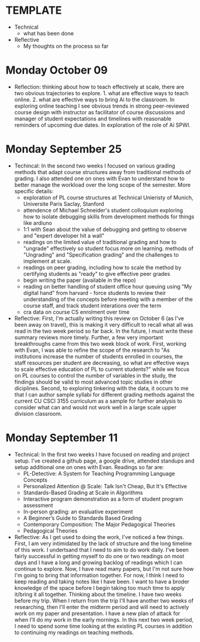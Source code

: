 

# TEMPLATE
- Technical
    - what has been done
- Reflective
    - My thoughts on the process so far


# Monday October 09
- Reflection: thinking about how to teach effectively at scale, there are two obvious trajectories to explore. 1. what are effective ways to teach online. 2. what are effective ways to bring Ai to the classroom. In exploring online teaching I see obvious trends in strong peer-reviewed course design with instructor as facilitator of course discussions and manager of student expectations and timelines with reasonable reminders of upcoming due dates. In exploration of the role of Ai SPWI.

# Monday September 25
- Techincal: In the second two weeks I focused on various grading methods that adapt course structures away from traditional methods of grading. I also attended one on ones with Evan to understand how to better manage the workload over the long scope of the semester. More specific details:
    - exploration of PL course structures at Technical Unieristy of Munich, Universite Paris Saclay, Stanford
    - attendence of Michael Schneider's student colloquium exploring how to isolate debugging skills from development methods for things like ardiuno
    - 1:1 with Sean about the value of debugging and getting to observe and "expert developer hit a wall"
    - readings on the limited value of traditional grading and how to "ungrade" effectively so student focus more on learning. methods of "Ungrading" and "Specification grading" and the challenges to implement at scale.
    - readings on peer grading, including how to scale the method by certifying students as "ready" to give effective peer grades
    - begin writing the paper (available in the repo)
    - reading on better handling of student office hour queuing using "My digital hand" from harvard - force students to review their understanding of the concepts before meeting with a member of the course staff, and track student interations over the term
    - cra data on course CS enrolment over time
- Reflective: First, I'm actually writing this review on October 6 (as I've been away on travel), this is making it very difficult to recall what all was read in the two week period so far back. In the future, I must write these summary reviews more timely. Further, a few very important breakthroughs came from this two week block of work. First, working with Evan, I was able to refine the scope of the research to "As institutions increase the number of students enrolled in courses, the staff resources per student are decreasing, so what are effective ways to scale effective education of PL to current students?" while we focus on PL courses to control the number of variables in the study, the findings should be valid to most advanced topic studies in other diciplines. Second, to exploring tinkering with the data, it occurs to me that I can author sample syllabi for different grading methods against the current CU CSCI 3155 curriculum as a sample for further analysis to consider what can and would not work well in a large scale upper division classroom.


# Monday September 11
- Technical: In the first two weeks I have focused on reading and project setup. I've created a github page, a google drive, attended standups and setup additional one on ones with Evan. Readings so far are:
    - PL-Detective: A System for Teaching Programming Language Concepts
    - Personalized Attention @ Scale: Talk Isn't Cheap, But It's Effective
    - Standards-Based Grading at Scale in Algorithms
    - Interactive program demonstration as a form of student program assessment
    - In-person grading: an evaluative experiment
    - A Beginner’s Guide to Standards Based Grading
    - Contemporary Composition: The Major Pedagogical Theories
    - Pedagogical Theories
- Reflective: As I get used to doing the work, I've noticed a few things. First, I am very intimidated by the lack of structure and the long timeline of this work. I undertsand that I need to aim to do work daily. I've been fairly successful in getting myself to do one or two readings on most days and I have a long and growing backlog of readings which I can continue to explore. Now, I have read many papers, but I'm not sure how I'm going to bring that information together. For now, I think I need to keep reading and taking notes like I have been. I want to have a broder knowledge of the space before I begin taking too much time to apply it/bring it all together. Thinking about the timeline. I have two weeks before my trip. When I return from the trip I'll have another two weeks of researching, then I'll enter the midterm period and will need to actively work on my paper and presentation. I have a new plan of attack for when I'll do my work in the early mornings. In this next two week period, I need to spend some time looking at the existing PL courses in addition to continuing my readings on teaching methods.


